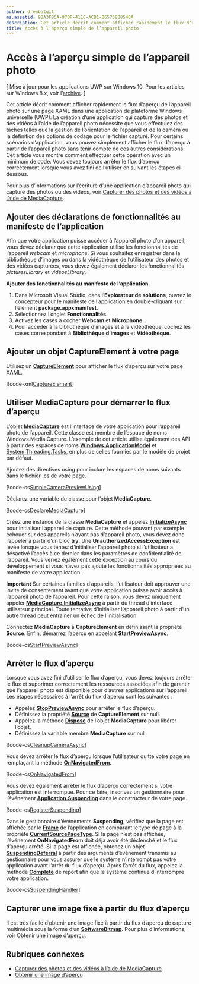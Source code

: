 ```yaml
---
author: drewbatgit
ms.assetid: 9BA3F85A-970F-411C-ACB1-B65768B8548A
description: Cet article décrit comment afficher rapidement le flux d’aperçu de l’appareil photo sur une page XAML dans une application UWP.
title: Accès à l’aperçu simple de l’appareil photo
---
```


# Accès à l’aperçu simple de l’appareil photo

\[ Mise à jour pour les applications UWP sur Windows 10. Pour les articles sur Windows 8.x, voir l’[archive](http://go.microsoft.com/fwlink/p/?linkid=619132). \]

Cet article décrit comment afficher rapidement le flux d’aperçu de l’appareil photo sur une page XAML dans une application de plateforme Windows universelle (UWP). La création d’une application qui capture des photos et des vidéos à l’aide de l’appareil photo nécessite que vous effectuiez des tâches telles que la gestion de l’orientation de l’appareil et de la caméra ou la définition des options de codage pour le fichier capturé. Pour certains scénarios d’application, vous pouvez simplement afficher le flux d’aperçu à partir de l’appareil photo sans tenir compte de ces autres considérations. Cet article vous montre comment effectuer cette opération avec un minimum de code. Vous devez toujours arrêter le flux d’aperçu correctement lorsque vous avez fini de l’utiliser en suivant les étapes ci-dessous.

Pour plus d’informations sur l’écriture d’une application d’appareil photo qui capture des photos ou des vidéos, voir [Capturer des photos et des vidéos à l’aide de MediaCapture](capture-photos-and-video-with-mediacapture.md).

## Ajouter des déclarations de fonctionnalités au manifeste de l’application

Afin que votre application puisse accéder à l’appareil photo d’un appareil, vous devez déclarer que cette application utilise les fonctionnalités de l’appareil *webcam* et *microphone*. Si vous souhaitez enregistrer dans la bibliothèque d’images ou dans la vidéothèque de l’utilisateur des photos et des vidéos capturées, vous devez également déclarer les fonctionnalités *picturesLibrary* et *videosLibrary*.

**Ajouter des fonctionnalités au manifeste de l’application**

1.  Dans Microsoft Visual Studio, dans l’**Explorateur de solutions**, ouvrez le concepteur pour le manifeste de l’application en double-cliquant sur l’élément **package.appxmanifest**.
2.  Sélectionnez l’onglet **Fonctionnalités**.
3.  Activez les cases à cocher **Webcam** et **Microphone**.
4.  Pour accéder à la bibliothèque d’images et à la vidéothèque, cochez les cases correspondant à **Bibliothèque d’images** et **Vidéothèque**.

## Ajouter un objet CaptureElement à votre page

Utilisez un [**CaptureElement**](https://msdn.microsoft.com/library/windows/apps/br209278) pour afficher le flux d’aperçu sur votre page XAML.

[!code-xml[CaptureElement](./code/SimpleCameraPreview_Win10/cs/MainPage.xaml#SnippetCaptureElement)]

## Utiliser MediaCapture pour démarrer le flux d’aperçu

L’objet [**MediaCapture**](https://msdn.microsoft.com/library/windows/apps/br241124) est l’interface de votre application pour l’appareil photo de l’appareil. Cette classe est membre de l’espace de noms Windows.Media.Capture. L’exemple de cet article utilise également des API à partir des espaces de noms [**Windows.ApplicationModel**](https://msdn.microsoft.com/library/windows/apps/br224691) et [System.Threading.Tasks](https://msdn.microsoft.com/library/windows/apps/xaml/system.threading.tasks.aspx), en plus de celles fournies par le modèle de projet par défaut.

Ajoutez des directives using pour inclure les espaces de noms suivants dans le fichier .cs de votre page.

[!code-cs[SimpleCameraPreviewUsing](./code/SimpleCameraPreview_Win10/cs/MainPage.xaml.cs#SnippetSimpleCameraPreviewUsing)]

Déclarez une variable de classe pour l’objet **MediaCapture**.

[!code-cs[DeclareMediaCapture](./code/SimpleCameraPreview_Win10/cs/MainPage.xaml.cs#SnippetDeclareMediaCapture)]

Créez une instance de la classe **MediaCapture** et appelez [**InitializeAsync**](https://msdn.microsoft.com/library/windows/apps/br226598) pour initialiser l’appareil de capture. Cette méthode pouvant par exemple échouer sur des appareils n’ayant pas d’appareil photo, vous devez donc l’appeler à partir d’un bloc **try**. Une **UnauthorizedAccessException** est levée lorsque vous tentez d’initialiser l’appareil photo si l’utilisateur a désactivé l’accès à ce dernier dans les paramètres de confidentialité de l’appareil. Vous verrez également cette exception au cours du développement si vous n’avez pas ajouté les fonctionnalités appropriées au manifeste de votre application.

**Important** Sur certaines familles d’appareils, l’utilisateur doit approuver une invite de consentement avant que votre application puisse avoir accès à l’appareil photo de l’appareil. Pour cette raison, vous devez uniquement appeler [**MediaCapture.InitializeAsync**](https://msdn.microsoft.com/library/windows/apps/br226598) à partir du thread d’interface utilisateur principal. Toute tentative d’initialiser l’appareil photo à partir d’un autre thread peut entraîner un échec de l’initialisation.

Connectez **MediaCapture** à **CaptureElement** en définissant la propriété [**Source**](https://msdn.microsoft.com/library/windows/apps/br209280). Enfin, démarrez l’aperçu en appelant [**StartPreviewAsync**](https://msdn.microsoft.com/library/windows/apps/br226613).

[!code-cs[StartPreviewAsync](./code/SimpleCameraPreview_Win10/cs/MainPage.xaml.cs#SnippetStartPreviewAsync)]


## Arrêter le flux d’aperçu

Lorsque vous avez fini d’utiliser le flux d’aperçu, vous devez toujours arrêter le flux et supprimer correctement les ressources associées afin de garantir que l’appareil photo est disponible pour d’autres applications sur l’appareil. Les étapes nécessaires à l’arrêt du flux d’aperçu sont les suivantes :

-   Appelez [**StopPreviewAsync**](https://msdn.microsoft.com/library/windows/apps/br226622) pour arrêter le flux d’aperçu.
-   Définissez la propriété [**Source**](https://msdn.microsoft.com/library/windows/apps/br209280) de **CaptureElement** sur null.
-   Appelez la méthode [**Dispose**](https://msdn.microsoft.com/library/windows/apps/dn278858) de l’objet **MediaCapture** pour libérer l’objet.
-   Définissez la variable membre **MediaCapture** sur null.

[!code-cs[CleanupCameraAsync](./code/SimpleCameraPreview_Win10/cs/MainPage.xaml.cs#SnippetCleanupCameraAsync)]

Vous devez arrêter le flux d’aperçu lorsque l’utilisateur quitte votre page en remplaçant la méthode [**OnNavigatedFrom**](https://msdn.microsoft.com/library/windows/apps/br227507).

[!code-cs[OnNavigatedFrom](./code/SimpleCameraPreview_Win10/cs/MainPage.xaml.cs#SnippetOnNavigatedFrom)]

Vous devez également arrêter le flux d’aperçu correctement si votre application est interrompue. Pour ce faire, inscrivez un gestionnaire pour l’événement [**Application.Suspending**](https://msdn.microsoft.com/library/windows/apps/br205860) dans le constructeur de votre page.

[!code-cs[RegisterSuspending](./code/SimpleCameraPreview_Win10/cs/MainPage.xaml.cs#SnippetRegisterSuspending)]

Dans le gestionnaire d’événements **Suspending**, vérifiez que la page est affichée par le [**Frame**](https://msdn.microsoft.com/library/windows/apps/br242682) de l’application en comparant le type de page à la propriété [**CurrentSourcePageType**](https://msdn.microsoft.com/library/windows/apps/hh702390). Si la page n’est pas affichée, l’événement **OnNavigatedFrom** doit déjà avoir été déclenché et le flux d’aperçu arrêté. Si la page est affichée, obtenez un objet [**SuspendingDeferral**](https://msdn.microsoft.com/library/windows/apps/br224684) à partir des arguments d’événement transmis au gestionnaire pour vous assurer que le système n’interrompt pas votre application avant l’arrêt du flux d’aperçu. Après l’arrêt du flux, appelez la méthode [**Complete**](https://msdn.microsoft.com/library/windows/apps/br224685) de report afin que le système continue d’interrompre votre application.

[!code-cs[SuspendingHandler](./code/SimpleCameraPreview_Win10/cs/MainPage.xaml.cs#SnippetSuspendingHandler)]

## Capturer une image fixe à partir du flux d’aperçu

Il est très facile d’obtenir une image fixe à partir du flux d’aperçu de capture multimédia sous la forme d’un [**SoftwareBitmap**](https://msdn.microsoft.com/library/windows/apps/dn887358). Pour plus d’informations, voir [Obtenir une image d’aperçu](get-a-preview-frame.md).

## Rubriques connexes

* [Capturer des photos et des vidéos à l’aide de MediaCapture](capture-photos-and-video-with-mediacapture.md)
* [Obtenir une image d’aperçu](get-a-preview-frame.md)


<!--HONumber=May16_HO2-->


